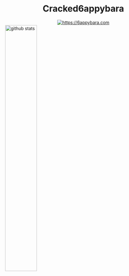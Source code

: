 <div id="header" align="center">
  <h1>Cracked6appybara</h1>
  <div id="badge">
    <a href="6appybara.com">
      <img src="https://shields.io/badge/6apybara.com-black?style=for-the-badge" alt="https://6appybara.com"/>
    </a>
  </div>
  <img src="https://komarev.com/ghpvc/?username=Cracked6appybara&style=flat-square&color=blue" alt=""/>
</div>


<img src="https://github-readme-stats.vercel.app/api?username=Cracked6appybara&show_icons=true&theme=gotham" alt="github stats" width="45%"/>
